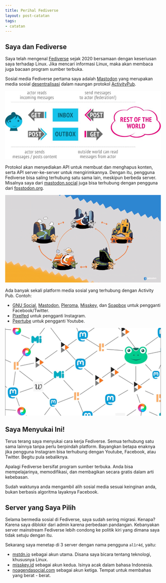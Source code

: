 ```yaml
---
title: Perihal Fediverse
layout: post-catatan
tags:
- catatan
---
```


## Saya dan Fediverse
Saya telah mengenal [Fediverse](https://en.wikipedia.org/wiki/Fediverse) sejak 2020 bersamaan dengan keseriusan saya terhadap Linux. Jika mencari informasi Linux, maka akan membaca juga bacaan program sumber terbuka.

Sosial media Fediverse pertama saya adalah [Mastodon](https://joinmastodon.org) yang merupakan media sosial [desentralisasi](https://id.wikipedia.org/wiki/Desentralisasi) dalam naungan protokol [ActivityPub](https://activitypub.rocks/). 

![](/media/mastodon/activitypub.jpg)

Protokol akan menyediakan API untuk membuat dan menghapus konten, serta API server-ke-server untuk mengirimkannya. Dengan itu, pengguna Fediverse bisa saling terhubung satu sama lain, meskipun berbeda server. Misalnya saya dari [mastodon.social](https://mastodon.social) juga bisa terhubung dengan pengguna dari [fosstodon.org](https://fosstodon.org).

![](/media/mastodon/mastodon.gif)

Ada banyak sekali platform media sosial yang terhubung dengan Activity Pub. Contoh:
- [GNU Social](https://gnusocial.network/), [Mastodon](https://joinmastodon.org), [Pleroma](https://pleroma.social/), [Misskey](https://github.com/misskey-dev/misskey), dan [Soapbox](https://soapbox.pub/) untuk pengganti Facebook/Twitter.
- [Pixelfed](https://pixelfed.org/) untuk pengganti Instagram.
- [Peertube](https://joinpeertube.org/) untuk pengganti Youtube.

![](/media/mastodon/fediverse.jpg)

## Saya Menyukai Ini!
Terus terang saya menyukai cara kerja Fediverse. Semua terhubung satu sama lainnya tanpa perlu berpindah platform. Bayangkan betapa enaknya jika pengguna Instagram bisa terhubung dengan Youtube, Facebook, atau Twitter. Begitu pula sebaliknya.

Apalagi Fediverse bersifat program sumber terbuka. Anda bisa mempelajarinya, memodifikasi, dan membagikan secara gratis dalam arti kebebasan.

Sudah waktunya anda mengambil alih sosial media sesuai keinginan anda, bukan berbasis algoritma layaknya Facebook.

## Server yang Saya Pilih
Selama bermedia sosial di Fediverse, saya sudah sering migrasi. Kenapa? Karena saya diblokir dari admin karena perbedaan pandangan. Kebanyakan server mainstream Fediverse lebih condong ke politik kiri yang dimana saya tidak setuju dengan itu.

Sekarang saya menetap di 3 server dengan nama pengguna `al1r4d`, yaitu:
- [mstdn.io](https://mstdn.io/@al1r4d) sebagai akun utama. Disana saya bicara tentang teknologi, khususnya Linux.
- [misskey.id](https://misskey.id/@al1r4d) sebagai akun kedua. Isinya acak dalam bahasa Indonesia.
- [noagendasocial.com](https://noagendasocial.com/@al1r4d) sebagai akun ketiga. Tempat untuk membahas yang berat - berat.
